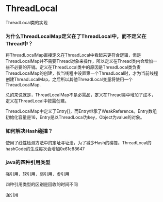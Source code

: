 # ThreadLocal


ThreadLocal类的实现

<!--more-->

### 为什么ThreadLocalMap定义在了ThreadLocal中，而不定义在Thread中？

将ThreadLocalMap直接定义在ThreadLocal中看起来更符合逻辑，但是ThreadLocalMap并不需要Thread对象来操作，所以定义在Thread类内会增加一些不必要的开销。定义在ThreadLocal类中的原因是ThreadLocal类负责ThreadLocalMap的创建，仅当线程中设置第一个ThreadLocal时，才为当前线程创建ThreadLocalMap，之后所以其他ThreadLocal变量将使用一个ThreadLocalMap.

总的来说就是，ThreadLocalMap不是必需品，定义在Thread类中增加了成本，定义在ThreadLocal中按需创建。

ThreadLocalMap中定义了Entry[]，而Entry继承了WeakReference。Entry数组初始化容量是16，Entry是以ThreadLocal为key，Object为value的对象。

### 如何解决Hash碰撞？

使用了线性检测方法中的定址寻址法，为了减少Hash的碰撞，ThreadLocal的hashCode的生成每次会增加0x61c88647


### java的四种引用类型

强引用，软引用，弱引用，虚引用

四种引用类型的区别是回收的时间不同

强引用






